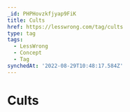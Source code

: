 ```yaml
---
_id: PHPHovzkfjyap9FiK
title: Cults
href: https://lesswrong.com/tag/cults
type: tag
tags:
  - LessWrong
  - Concept
  - Tag
synchedAt: '2022-08-29T10:48:17.584Z'
---
```

# Cults

